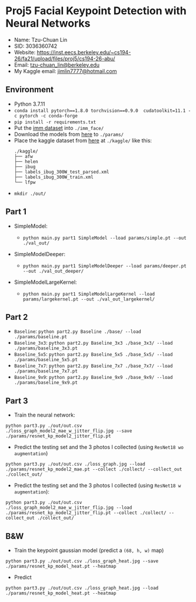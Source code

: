 # Proj5 Facial Keypoint Detection with Neural Networks

* Name: Tzu-Chuan Lin
* SID: 3036360742
* Website: <https://inst.eecs.berkeley.edu/~cs194-26/fa21/upload/files/proj5/cs194-26-abu/>
* Email: tzu-chuan_lin@berkeley.edu
* My Kaggle email: jimlin7777@hotmail.com

## Environment
* Python 3.7.11
* `conda install pytorch==1.8.0 torchvision==0.9.0  cudatoolkit=11.1 -c pytorch -c conda-forge`
* `pip install -r requirements.txt`
* Put the [imm dataset](https://web.archive.org/web/20210305094647/http://www2.imm.dtu.dk/~aam/datasets/datasets.html) into `./imm_face/`
* Download the models from [here](https://drive.google.com/drive/folders/1fxJXZc5fhexEvpC1qskAOpuYVTPHCzDP?usp=sharing) to `./params/`
* Place the kaggle dataset from [here](https://www.kaggle.com/c/cs194-26-fall-2021-project-5/data) at `./kaggle/` like this:
    ```
    ./kaggle/
    ├── afw
    ├── helen
    ├── ibug
    ├── labels_ibug_300W_test_parsed.xml
    ├── labels_ibug_300W_train.xml
    └── lfpw
    ```
* `mkdir ./out/`

## Part 1

* SimpleModel:
    * `python main.py part1 SimpleModel --load params/simple.pt --out ./val_out/`

* SimpleModelDeeper:
    * `python main.py part1 SimpleModelDeeper --load params/deeper.pt --out ./val_out_deeper/`

* SimpleModelLargeKernel:
    * `python main.py part1 SimpleModelLargeKernel --load params/largekernel.pt --out ./val_out_largekernel/`

## Part 2

* `Baseline`: `python part2.py Baseline ./base/ --load ./params/baseline.pt`
* `Baseline_3x3`: `python part2.py Baseline_3x3 ./base_3x3/ --load ./params/baseline_3x3.pt`
* `Baseline_5x5`: `python part2.py Baseline_5x5 ./base_5x5/ --load ./params/baseline_5x5.pt`
* `Baseline_7x7`: `python part2.py Baseline_7x7 ./base_7x7/ --load ./params/baseline_7x7.pt`
* `Baseline_9x9`: `python part2.py Baseline_9x9 ./base_9x9/ --load ./params/baseline_9x9.pt`

## Part 3

* Train the neural network:
```
python part3.py ./out/out.csv ./loss_graph_model2_mae_w_jitter_flip.jpg --save ./params/resnet_kp_model2_jitter_flip.pt
```

* Predict the testing set and the 3 photos I collected (using `ResNet18 wo augmentation`)
```
python part3.py ./out/out.csv ./loss_graph.jpg --load ./params/resnet_kp_model2_mae.pt --collect ./collect/ --collect_out ./collect_out/
```

* Predict the testing set and the 3 photos I collected (using `ResNet18 w augmentation`):
```
python part3.py ./out/out.csv ./loss_graph_model2_mae_w_jitter_flip.jpg --load ./params/resnet_kp_model2_jitter_flip.pt --collect ./collect/ --collect_out ./collect_out/
```

## B&W
* Train the keypoint gaussian model (predict a `(68, h, w)` map)
```
python part3.py ./out/out.csv ./loss_graph_heat.jpg --save ./params/resnet_kp_model_heat.pt --heatmap
```

* Predict
```
python part3.py ./out/out.csv ./loss_graph_heat.jpg --load ./params/resnet_kp_model_heat.pt --heatmap
```

